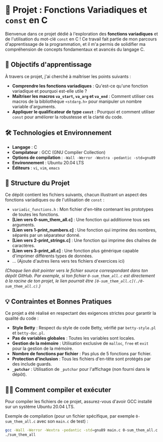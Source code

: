 # 🚀 Projet : Fonctions Variadiques et `const` en C

Bienvenue dans ce projet dédié à l'exploration des **fonctions variadiques** et de l'utilisation du mot-clé `const` en C ! Ce travail fait partie de mon parcours d'apprentissage de la programmation, et il m'a permis de solidifier ma compréhension de concepts fondamentaux et avancés du langage C.

## 🎯 Objectifs d'apprentissage

À travers ce projet, j'ai cherché à maîtriser les points suivants :

* **Comprendre les fonctions variadiques** : Qu'est-ce qu'une fonction variadique et pourquoi est-elle utile ?
* **Maîtriser les macros `va_start`, `va_arg` et `va_end`** : Comment utiliser ces macros de la bibliothèque `<stdarg.h>` pour manipuler un nombre variable d'arguments.
* **Appliquer le qualificateur de type `const`** : Pourquoi et comment utiliser `const` pour améliorer la robustesse et la clarté du code.

## 🛠️ Technologies et Environnement

* **Langage** : C
* **Compilateur** : GCC (GNU Compiler Collection)
* **Options de compilation** : `-Wall -Werror -Wextra -pedantic -std=gnu89`
* **Environnement** : Ubuntu 20.04 LTS
* **Éditeurs** : `vi`, `vim`, `emacs`

## 📖 Structure du Projet

Ce dépôt contient les fichiers suivants, chacun illustrant un aspect des fonctions variadiques ou de l'utilisation de `const` :

* `variadic_functions.h` : Mon fichier d'en-tête contenant les prototypes de toutes les fonctions.
* **[Lien vers 0-sum_them_all.c]** : Une fonction qui additionne tous ses arguments.
* **[Lien vers 1-print_numbers.c]** : Une fonction qui imprime des nombres, séparés par un séparateur donné.
* **[Lien vers 2-print_strings.c]** : Une fonction qui imprime des chaînes de caractères.
* **[Lien vers 3-print_all.c]** : Une fonction plus générique capable d'imprimer différents types de données.
* ... (Ajoute d'autres liens vers tes fichiers d'exercices ici)

*(Chaque lien doit pointer vers le fichier source correspondant dans ton dépôt GitHub. Par exemple, si ton fichier `0-sum_them_all.c` est directement à la racine de ton projet, le lien pourrait être `[0-sum_them_all.c](./0-sum_them_all.c)`.)*

## 💡 Contraintes et Bonnes Pratiques

Ce projet a été réalisé en respectant des exigences strictes pour garantir la qualité du code :

* **Style Betty** : Respect du style de code Betty, vérifié par `betty-style.pl` et `betty-doc.pl`.
* **Pas de variables globales** : Toutes les variables sont locales.
* **Gestion de la mémoire** : Utilisation exclusive de `malloc`, `free` et `exit` pour la gestion de la mémoire.
* **Nombre de fonctions par fichier** : Pas plus de 5 fonctions par fichier.
* **Protection d'inclusion** : Tous les fichiers d'en-tête sont protégés par des include guards.
* **`_putchar`** : Utilisation de `_putchar` pour l'affichage (non fourni dans le dépôt).

## 👨‍💻 Comment compiler et exécuter

Pour compiler les fichiers de ce projet, assurez-vous d'avoir GCC installé sur un système Ubuntu 20.04 LTS.

Exemple de compilation (pour un fichier spécifique, par exemple `0-sum_them_all.c` avec son `main.c` de test) :

```bash
gcc -Wall -Werror -Wextra -pedantic -std=gnu89 main.c 0-sum_them_all.c -o sum_them_all
./sum_them_all
